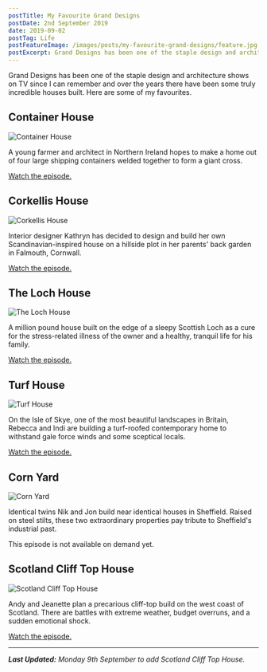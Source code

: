 ```yaml
---
postTitle: My Favourite Grand Designs
postDate: 2nd September 2019
date: 2019-09-02
postTag: Life
postFeatureImage: /images/posts/my-favourite-grand-designs/feature.jpg
postExcerpt: Grand Designs has been one of the staple design and architecture shows on TV since I can remember and over the years there have been some truly incredible houses built. Here are some of my favourites.
---
```


Grand Designs has been one of the staple design and architecture shows on TV since I can remember and over the years there have been some truly incredible houses built. Here are some of my favourites.

## Container House

![Container House](/images/posts/my-favourite-grand-designs/feature.jpg)

A young farmer and architect in Northern Ireland hopes to make a home out of four large shipping containers welded together to form a giant cross.

[Watch the episode.](https://www.channel4.com/programmes/grand-designs/on-demand/57386-006)

## Corkellis House

![Corkellis House](/images/posts/my-favourite-grand-designs/corkellis-house.jpg)

Interior designer Kathryn has decided to design and build her own Scandinavian-inspired house on a hillside plot in her parents' back garden in Falmouth, Cornwall.

[Watch the episode.](https://www.channel4.com/programmes/grand-designs/on-demand/46761-029)

## The Loch House

![The Loch House](/images/posts/my-favourite-grand-designs/loch-house.png)

A million pound house built on the edge of a sleepy Scottish Loch as a cure for the stress-related illness of the owner and a healthy, tranquil life for his family.

[Watch the episode.](https://www.channel4.com/programmes/grand-designs/on-demand/41975-019)

## Turf House

![Turf House](/images/posts/my-favourite-grand-designs/turf-house.jpg)

On the Isle of Skye, one of the most beautiful landscapes in Britain, Rebecca and Indi are building a turf-roofed contemporary home to withstand gale force winds and some sceptical locals.

[Watch the episode.](https://www.channel4.com/programmes/grand-designs/on-demand/49841-002)

## Corn Yard

![Corn Yard](/images/posts/my-favourite-grand-designs/corn-yard.jpg)

Identical twins Nik and Jon build near identical houses in Sheffield. Raised on steel stilts, these two extraordinary properties pay tribute to Sheffield's industrial past.

This episode is not available on demand yet.

## Scotland Cliff Top House

![Scotland Cliff Top House](/images/posts/my-favourite-grand-designs/cliff-top-house.jpg)

Andy and Jeanette plan a precarious cliff-top build on the west coast of Scotland. There are battles with extreme weather, budget overruns, and a sudden emotional shock.

[Watch the episode.](https://www.channel4.com/programmes/grand-designs/on-demand/65182-006)

---

***Last Updated:** Monday 9th September to add Scotland Cliff Top House.*
